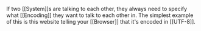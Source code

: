 If two [[System]]s are talking to each other, they always need to specify what [[Encoding]] they want to talk to each other in. The simplest example of this is this website telling your [[Browser]] that it's encoded in [[UTF-8]].